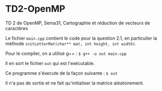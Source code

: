 # TD2-OpenMP
TD 2 de OpenMP, Sema31, Cartographie et réduction de vecteurs de caractères

Le fichier `main.cpp` contient le code pour la question 2.1, en particulier la méthode
`initLetterMat(char** mat, int height, int width)`.

Pour le compiler, on a utilisé g++ :
`$ g++ -o out main.cpp`

Il en sort le fichier `out` qui est l'exécutable.

Ce programme s'éxecute de la façon suivante : 
`$ out`

Il n'a pas de sortie et ne fait qu'initialiser la matrice aléatoirement.